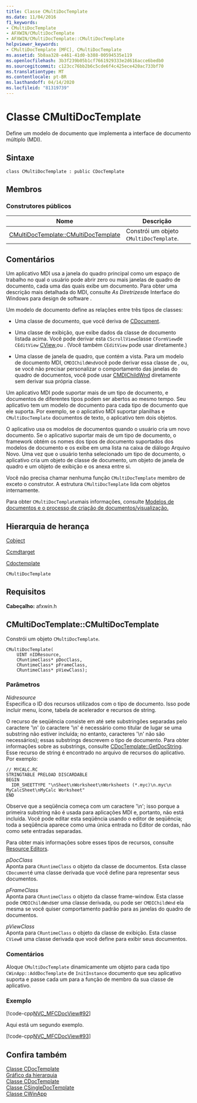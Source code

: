 ```yaml
---
title: Classe CMultiDocTemplate
ms.date: 11/04/2016
f1_keywords:
- CMultiDocTemplate
- AFXWIN/CMultiDocTemplate
- AFXWIN/CMultiDocTemplate::CMultiDocTemplate
helpviewer_keywords:
- CMultiDocTemplate [MFC], CMultiDocTemplate
ms.assetid: 5b8aa328-e461-41d0-b388-00594535e119
ms.openlocfilehash: 3b3f239b05b1cf7661929333e2d616acce6bedb0
ms.sourcegitcommit: c123cc76bb2b6c5cde6f4c425ece420ac733bf70
ms.translationtype: MT
ms.contentlocale: pt-BR
ms.lasthandoff: 04/14/2020
ms.locfileid: "81319739"
---
```

# <a name="cmultidoctemplate-class"></a>Classe CMultiDocTemplate

Define um modelo de documento que implementa a interface de documento múltiplo (MDI).

## <a name="syntax"></a>Sintaxe

```
class CMultiDocTemplate : public CDocTemplate
```

## <a name="members"></a>Membros

### <a name="public-constructors"></a>Construtores públicos

|Nome|Descrição|
|----------|-----------------|
|[CMultiDocTemplate::CMultiDocTemplate](#cmultidoctemplate)|Constrói um objeto `CMultiDocTemplate`.|

## <a name="remarks"></a>Comentários

Um aplicativo MDI usa a janela do quadro principal como um espaço de trabalho no qual o usuário pode abrir zero ou mais janelas de quadro de documento, cada uma das quais exibe um documento. Para obter uma descrição mais detalhada do MDI, consulte *As Diretrizes*de Interface do Windows para design de software .

Um modelo de documento define as relações entre três tipos de classes:

- Uma classe de documento, que você deriva de [CDocument](../../mfc/reference/cdocument-class.md).

- Uma classe de exibição, que exibe dados da classe de documento listada acima. Você pode derivar esta `CScrollView`classe `CFormView`de `CEditView` [CView,](../../mfc/reference/cview-class.md)ou . (Você também `CEditView` pode usar diretamente.)

- Uma classe de janela de quadro, que contém a vista. Para um modelo de documento MDI, `CMDIChildWnd`você pode derivar essa classe de , ou, se você não precisar personalizar o comportamento das janelas do quadro de documentos, você pode usar [CMDIChildWnd](../../mfc/reference/cmdichildwnd-class.md) diretamente sem derivar sua própria classe.

Um aplicativo MDI pode suportar mais de um tipo de documento, e documentos de diferentes tipos podem ser abertos ao mesmo tempo. Seu aplicativo tem um modelo de documento para cada tipo de documento que ele suporta. Por exemplo, se o aplicativo MDI suportar planilhas e `CMultiDocTemplate` documentos de texto, o aplicativo tem dois objetos.

O aplicativo usa os modelos de documentos quando o usuário cria um novo documento. Se o aplicativo suportar mais de um tipo de documento, o framework obtém os nomes dos tipos de documento suportados dos modelos de documento e os exibe em uma lista na caixa de diálogo Arquivo Novo. Uma vez que o usuário tenha selecionado um tipo de documento, o aplicativo cria um objeto de classe de documento, um objeto de janela de quadro e um objeto de exibição e os anexa entre si.

Você não precisa chamar nenhuma função `CMultiDocTemplate` membro de exceto o construtor. A estrutura `CMultiDocTemplate` lida com objetos internamente.

Para obter `CMultiDocTemplate`mais informações, consulte [Modelos de documentos e o processo de criação de documentos/visualização.](../../mfc/document-templates-and-the-document-view-creation-process.md)

## <a name="inheritance-hierarchy"></a>Hierarquia de herança

[Cobject](../../mfc/reference/cobject-class.md)

[Ccmdtarget](../../mfc/reference/ccmdtarget-class.md)

[Cdoctemplate](../../mfc/reference/cdoctemplate-class.md)

`CMultiDocTemplate`

## <a name="requirements"></a>Requisitos

**Cabeçalho:** afxwin.h

## <a name="cmultidoctemplatecmultidoctemplate"></a><a name="cmultidoctemplate"></a>CMultiDocTemplate::CMultiDocTemplate

Constrói um objeto `CMultiDocTemplate`.

```
CMultiDocTemplate(
    UINT nIDResource,
    CRuntimeClass* pDocClass,
    CRuntimeClass* pFrameClass,
    CRuntimeClass* pViewClass);
```

### <a name="parameters"></a>Parâmetros

*Nidresource*<br/>
Especifica o ID dos recursos utilizados com o tipo de documento. Isso pode incluir menu, ícone, tabela de acelerador e recursos de string.

O recurso de seqüência consiste em até sete substringões separadas pelo caractere '\n' (o caractere '\n' é necessário como titular de lugar se uma substring não estiver incluída; no entanto, caracteres '\n' não são necessários); essas substrings descrevem o tipo de documento. Para obter informações sobre as substrings, consulte [CDocTemplate::GetDocString](../../mfc/reference/cdoctemplate-class.md#getdocstring). Esse recurso de string é encontrado no arquivo de recursos do aplicativo. Por exemplo:

```RC
// MYCALC.RC
STRINGTABLE PRELOAD DISCARDABLE
BEGIN
  IDR_SHEETTYPE "\nSheet\nWorksheet\nWorksheets (*.myc)\n.myc\n MyCalcSheet\nMyCalc Worksheet"
END
```

Observe que a seqüência começa com um caractere '\n'; isso porque a primeira substring não é usada para aplicações MDI e, portanto, não está incluída. Você pode editar esta seqüência usando o editor de seqüência; toda a seqüência aparece como uma única entrada no Editor de cordas, não como sete entradas separadas.

Para obter mais informações sobre esses tipos de recursos, consulte [Resource Editors](../../windows/resource-editors.md).

*pDocClass*<br/>
Aponta para `CRuntimeClass` o objeto da classe de documentos. Esta classe `CDocument`é uma classe derivada que você define para representar seus documentos.

*pFrameClass*<br/>
Aponta para `CRuntimeClass` o objeto da classe frame-window. Esta classe pode `CMDIChildWnd`ser uma classe derivada, ou pode ser `CMDIChildWnd` ela mesma se você quiser comportamento padrão para as janelas do quadro de documentos.

*pViewClass*<br/>
Aponta para `CRuntimeClass` o objeto da classe de exibição. Esta classe `CView`é uma classe derivada que você define para exibir seus documentos.

### <a name="remarks"></a>Comentários

Aloque `CMultiDocTemplate` dinamicamente um objeto para cada tipo `CWinApp::AddDocTemplate` de `InitInstance` documento que seu aplicativo suporta e passe cada um para a função de membro da sua classe de aplicativo.

### <a name="example"></a>Exemplo

[!code-cpp[NVC_MFCDocView#92](../../mfc/codesnippet/cpp/cmultidoctemplate-class_1.cpp)]

Aqui está um segundo exemplo.

[!code-cpp[NVC_MFCDocView#93](../../mfc/codesnippet/cpp/cmultidoctemplate-class_2.cpp)]

## <a name="see-also"></a>Confira também

[Classe CDocTemplate](../../mfc/reference/cdoctemplate-class.md)<br/>
[Gráfico da hierarquia](../../mfc/hierarchy-chart.md)<br/>
[Classe CDocTemplate](../../mfc/reference/cdoctemplate-class.md)<br/>
[Classe CSingleDocTemplate](../../mfc/reference/csingledoctemplate-class.md)<br/>
[Classe CWinApp](../../mfc/reference/cwinapp-class.md)
